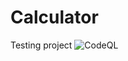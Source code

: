 # Calculator
Testing project
![CodeQL](https://github.com/houssamkhalifeh/Calculator/actions/workflows/codeql.yml/badge.svg)
